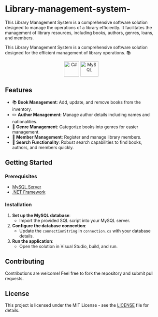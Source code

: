 # Library-management-system-
This Library Management System is a comprehensive software solution designed to manage the operations of a library efficiently. It facilitates the management of library resources, including books, authors, genres, loans, and members.

This Library Management System is a comprehensive software solution designed for the efficient management of library operations. 📚

<p align="center">
  <img alt="C#" src="https://upload.wikimedia.org/wikipedia/commons/4/4f/Csharp_Logo.png" width="50" height="50"/>
  <img alt="MySQL" src="https://pngimg.com/uploads/mysql/mysql_PNG23.png" width="60" height="50"/>
</p>




## Features

- :books: **Book Management**: Add, update, and remove books from the inventory.
- :pencil2: **Author Management**: Manage author details including names and nationalities.
- :bookmark_tabs: **Genre Management**: Categorize books into genres for easier management.
- :busts_in_silhouette: **Member Management**: Register and manage library members.
- :mag_right: **Search Functionality**: Robust search capabilities to find books, authors, and members quickly.

## Getting Started

### Prerequisites

- [MySQL Server](https://dev.mysql.com/downloads/mysql/)
- [.NET Framework](https://dotnet.microsoft.com/download/dotnet-framework)

### Installation

1. **Set up the MySQL database**:
   - Import the provided SQL script into your MySQL server.
2. **Configure the database connection**:
   - Update the `connectionString` in `connection.cs` with your database details.
3. **Run the application**:
   - Open the solution in Visual Studio, build, and run.

## Contributing

Contributions are welcome! Feel free to fork the repository and submit pull requests.

## License

This project is licensed under the MIT License - see the [LICENSE](LICENSE) file for details.

